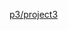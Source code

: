 [p3/project3](https://github.com/sebsadface/computer_networks/blob/c17f2918333a07847c377d42612309edf8b5a1ad/p3/project3/README.md)

